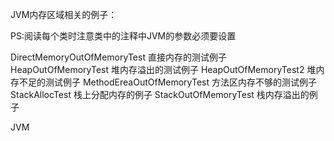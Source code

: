 

JVM内存区域相关的例子：

PS:阅读每个类时注意类中的注释中JVM的参数必须要设置

DirectMemoryOutOfMemoryTest 直接内存的测试例子
HeapOutOfMemoryTest 堆内存溢出的测试例子
HeapOutOfMemoryTest2    堆内存不足的测试例子
MethodEreaOutOfMemoryTest   方法区内存不够的测试例子
StackAllocTest  栈上分配内存的例子
StackOutOfMemoryTest    栈内存溢出的例子


JVM